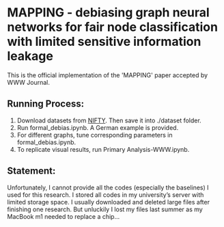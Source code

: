 # MAPPING - debiasing graph neural networks for fair node classification with limited sensitive information leakage
This is the official implementation of the 'MAPPING' paper accepted by WWW Journal.


## Running Process:

1. Download datasets from [NIFTY](https://github.com/chirag-agarwall/nifty/tree/main/dataset). Then save it into ./dataset folder.
2. Run formal_debias.ipynb. A German example is provided.  
3. For different graphs, tune corresponding parameters in formal_debias.ipynb.
4. To replicate visual results, run Primary Analysis-WWW.ipynb.

## Statement:

Unfortunately, I cannot provide all the codes (especially the baselines) I used for this research. I stored all codes in my university’s server with limited storage space. I usually downloaded and deleted large files after finishing one research. But unluckily I lost my files last summer as my MacBook m1 needed to replace a chip… 
